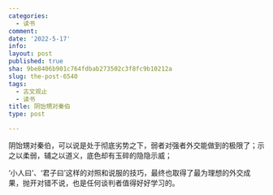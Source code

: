 ```yaml
---
categories:
  - 读书
comment: 
date: '2022-5-17'
info: 
layout: post
published: true
sha: 9be8406b901c764fdbab273502c3f8fc9b10212a
slug: the-post-6540
tags:
  - 古文观止
  - 读书
title: 阴饴甥对秦伯
type: post

---
```

阴饴甥对秦伯，可以说是处于彻底劣势之下，弱者对强者外交能做到的极限了；示之以柔弱，辅之以道义，底色却有玉碎的隐隐示威；

‘小人曰’、‘君子曰’这样的对照和说服的技巧，最终也取得了最为理想的外交成果，抛开对错不说，也是任何谈判者值得好好学习的。